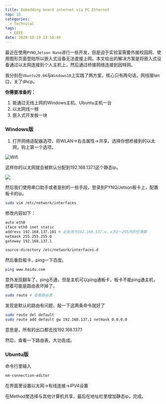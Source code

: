 ```yaml
---
title: Embedding board internet via PC Ethernet
top: 10
categories: 
  - Technical
tags:
  - EEEE
date: 2020-10-19 13:50:49
---
```


最近在使用`PYNQ`,`Jetson Nano`进行一些开发，但是迫于实验室需要外接校园网、使用图形页面登陆所以嵌入式设备无法直接上网。本文给出的解决方案是将嵌入式设备通过以太网连接到个人主机上，然后通过桥接网络连接到因特网。

我分别在`Ubuntu20.04`与`Windows10`上实践了两方案，核心只有两句话，网线接lan口，关了dhcp。

**你需要准备的：**

1. 能通过无线上网的Windows主机、Ubuntu主机一台
2. 以太网线一根
3. 嵌入式开发板一块

<!-- more -->

### Windows版

1. 打开网络适配器选项，将WLAN->右击属性->共享。选择你想桥接到的以太网，钩上第一个选项。

![Wifi](http://leiblog.wang/static/image/2020/10/7CCD085B06EDAFD4651B0782D2BA77D5.png)

这样你的以太网就会被默认分配到192.168.137.1这个静态ip。

![](http://leiblog.wang/static/image/2020/10/90BF353847EB0B66EF8F227E9A1BB828.png)

然后我们使用串口助手或者是别的一些手段，登录到PYNQ/Jetson板卡上，配置板卡的ip。

```zsh
sudo vim /etc/network/interfaces
```

修改内容如下：

```zsh
auto eth0
iface eth0 inet static
address 192.168.137.101 # 此处改为192.168.137.x，x为2～255内的任意数
netmask 255.255.255.0
gateway 192.168.137.1

source-directory /etc/network/interfaces.d
```

然后重启板卡，ping一下百度。

```zsh
ping www.baidu.com
```

意外发现翻车了，ping不通，但是主机可以ping通板卡，板卡不能ping通主机，想着可能是路由表坏掉了。

```zsh
sudo route # 查看路由表
```

发现是默认的路由有问题，敲一下这两条命令就好了

```zsh
sudo route del default
sudo route add default gw 192.168.137.1 netmask 0.0.0.0
```

意思是，所有的出口都去找192.168.137.1 

然后，查看一下路由表，大功告成。

### Ubuntu版

命令行里输入

```zsh
nm-connection-editor  
```

在界面里设置以太网->有线连接->IPV4设置

在Method里选择与其他计算机共享，最后在地址栏里增加静态ip，完成。
